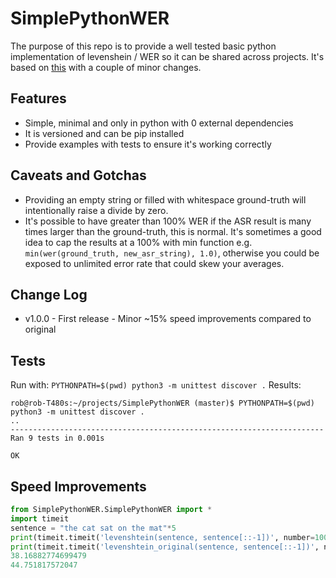 # SimplePythonWER

The purpose of this repo is to provide a well tested basic python implementation of levenshein / WER so it can be shared across projects.
It's based on [this](http://hetland.org/coding/python/levenshtein.py) with a couple of minor changes.

## Features
 - Simple, minimal and only in python with 0 external dependencies
 - It is versioned and can be pip installed
 - Provide examples with tests to ensure it's working correctly

## Caveats and Gotchas
 - Providing an empty string or filled with whitespace ground-truth will intentionally raise a divide by zero.
 - It's possible to have greater than 100% WER if the ASR result is many times larger than the ground-truth, this is normal. 
   It's sometimes a good idea to cap the results at a 100% with min function e.g.
   ` min(wer(ground_truth, new_asr_string), 1.0)`, otherwise you could be exposed to unlimited error rate that could skew your averages.


## Change Log
 - v1.0.0 - First release - Minor ~15% speed improvements compared to original 


## Tests
 Run with: `PYTHONPATH=$(pwd) python3 -m unittest discover .`
 Results:
```shell
rob@rob-T480s:~/projects/SimplePythonWER (master)$ PYTHONPATH=$(pwd) python3 -m unittest discover .
..
----------------------------------------------------------------------
Ran 9 tests in 0.001s

OK

```

##  Speed Improvements
```python
from SimplePythonWER.SimplePythonWER import *
import timeit
sentence = "the cat sat on the mat"*5
print(timeit.timeit('levenshtein(sentence, sentence[::-1])', number=10000, globals=globals()))
print(timeit.timeit('levenshtein_original(sentence, sentence[::-1])', number=10000, globals=globals()))
38.16882774699479
44.751817572047
```

